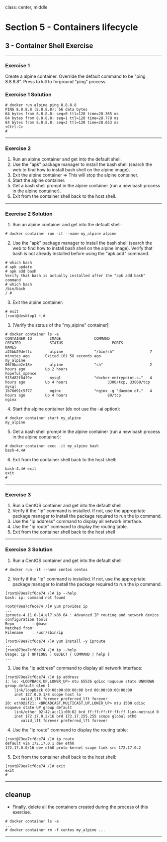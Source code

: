 class: center, middle
# Section 5 - Containers lifecycle
## 3 - Container Shell Exercise 
---

### Exercise 1
Create a alpine container. Override the default command to be "ping 8.8.8.8". 
Press <Ctrl-C> to kill to forground "ping" process. 

### Exercise 1  Solution 
```console
# docker run alpine ping 8.8.8.8
PING 8.8.8.8 (8.8.8.8): 56 data bytes
64 bytes from 8.8.8.8: seq=0 ttl=120 time=28.365 ms
64 bytes from 8.8.8.8: seq=1 ttl=120 time=28.778 ms
64 bytes from 8.8.8.8: seq=2 ttl=120 time=28.653 ms
<Ctrl-C>
#
```

---
### Exercise 2 
 1. Run an alpine container and get into the default shell.
 2. Use the "apk" package manager to install the bash shell (search the web to find how to install bash shell on the alpine image).
 3. Exit the alpine container => This will stop the alpine container.
 4. Start the alpine container. 
 5. Get a bash shell prompt in the alpine container (run a new bash process in the alpine container).
 6. Exit from the container shell back to the host shell.
---

### Exercise 2 Solution 
 1. Run an alpine container and get into the default shell:
```console
# docker container run -it --name my_alpine alpine
```

 2. Use the "apk" package manager to install the bash shell (search the web to find how to install bash shell on the alpine image). Verify that bash is not already installed before using the "apk add" command.

```console
# which bash
# apk update
# apk add bash
Verify that bash is actually installed after the "apk add bash" command
# which bash
/bin/bash
/ #
```

 3. Exit the alpine container: 

```console
# exit
[root@desktop1 ~]#
```
 3. [Verify the status of the "my_alpine" container]:

```console 
# docker container ls -a
CONTAINER ID        IMAGE               COMMAND                  CREATED             STATUS                      PORTS                 NAMES
a25bb29deffc        alpine              "/bin/sh"                7 minutes ago       Exited (0) 58 seconds ago                         my_alpine
06f8bab2e18e        alpine              "sh"                     2 hours ago         Up 2 hours                                        hopeful_spence
515d82f84f9e        mysql               "docker-entrypoint.s…"   4 hours ago         Up 4 hours                  3306/tcp, 33060/tcp   mysql
1b76d91c5f77        nginx               "nginx -g 'daemon of…"   4 hours ago         Up 4 hours                  80/tcp                nginx
```

 4. Start the alpine container (do not use the -ai option):

```console 
# docker container start my_alpine
my_alpine
```

 5. Get a bash shell prompt in the alpine container (run a new bash process in the alpine container):
```console 
# docker container exec -it my_alpine bash
bash-4.4#
```

 6. Exit from the container shell back to the host shell:
```console 
bash-4.4# exit
exit
#
```
---

### Exercise 3
 1. Run a CentOS container and get into the default shell.
 2. Verify if the "ip" command is installed. If not, use the appropriate package manager to install the package required to run the ip command.
 3. Use the "ip address" command to display all network interface. 
 4. Use the "ip route" command to display the routing table.
 5. Exit from the container shell back to the host shell

---

### Exercise 3 Solution 

 1. Run a CentOS container and get into the default shell:
```console 
# docker run -it --name centos centos
```

 2. Verify if the "ip" command is installed. If not, use the appropriate package manager to install the package required to run the ip command.
```console  
[root@79ea7cf6ce74 /]# ip --help
bash: ip: command not found

root@79ea7cf6ce74 /]# yum provides ip
...
iproute-4.11.0-14.el7.x86_64 : Advanced IP routing and network device configuration tools
Repo        : @base
Matched from:
Filename    : /usr/sbin/ip

[root@79ea7cf6ce74 /]# yum install -y iproute
...
[root@79ea7cf6ce74 /]# ip --help
Usage: ip [ OPTIONS ] OBJECT { COMMAND | help }
...
```

 3. Use the "ip address" command to display all network interface: 
```console 
[root@79ea7cf6ce74 /]# ip address
1: lo: <LOOPBACK,UP,LOWER_UP> mtu 65536 qdisc noqueue state UNKNOWN group default qlen 1
    link/loopback 00:00:00:00:00:00 brd 00:00:00:00:00:00
    inet 127.0.0.1/8 scope host lo
       valid_lft forever preferred_lft forever
20: eth0@if21: <BROADCAST,MULTICAST,UP,LOWER_UP> mtu 1500 qdisc noqueue state UP group default
    link/ether 02:42:ac:11:00:02 brd ff:ff:ff:ff:ff:ff link-netnsid 0
    inet 172.17.0.2/16 brd 172.17.255.255 scope global eth0
       valid_lft forever preferred_lft forever
```

 4. Use the "ip route" command to display the routing table: 

```console 
[root@79ea7cf6ce74 /]# ip route
default via 172.17.0.1 dev eth0
172.17.0.0/16 dev eth0 proto kernel scope link src 172.17.0.2
```

 5. Exit from the container shell back to the host shell:
```console 
[root@79ea7cf6ce74 /]# exit
exit
#
```

---

## cleanup 
 - Finally, delete all the containers created during the process of this exercise.

```console
# docker container ls -a
...
# docker container rm -f centos my_alpine ... 
```
---

